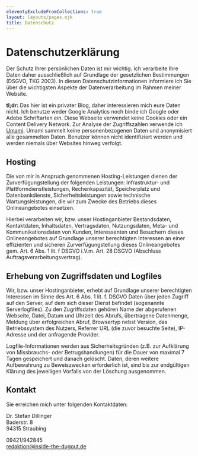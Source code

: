 ```yaml
---
eleventyExcludeFromCollections: true
layout: layouts/pages.njk
title: Datenschutz
---
```


# Datenschutzerklärung

Der Schutz Ihrer persönlichen Daten ist mir wichtig. Ich verarbeite Ihre Daten daher ausschließlich auf Grundlage der gesetzlichen Bestimmungen (DSGVO, TKG 2003). In diesen Datenschutzinformationen informiere ich Sie über die wichtigsten Aspekte der Datenverarbeitung im Rahmen meiner Website.

**tl;dr:** Das hier ist ein privater Blog, daher interessieren mich eure Daten nicht. Ich benutze weder Google Analytics noch binde ich Google oder Adobe Schriftarten ein. Diese Webseite verwendet keine Cookies oder ein Content Delivery Network. Zur Analyse der Zugriffszahlen verwende ich <a href="https://umami.is" class="external" target='_blank' rel='noopener'>Umami</a>. Umami sammelt keine personenbezogenen Daten und anonymisiert alle gesammelten Daten. Benutzer können nicht identifiziert werden und werden niemals über Websites hinweg verfolgt.

## Hosting

Die von mir in Anspruch genommenen Hosting-Leistungen dienen der Zurverfügungstellung der folgenden Leistungen: Infrastruktur- und Plattformdienstleistungen, Rechenkapazität, Speicherplatz und Datenbankdienste, Sicherheitsleistungen sowie technische Wartungsleistungen, die wir zum Zwecke des Betriebs dieses Onlineangebotes einsetzen.

Hierbei verarbeiten wir, bzw. unser Hostinganbieter Bestandsdaten, Kontaktdaten, Inhaltsdaten, Vertragsdaten, Nutzungsdaten, Meta- und Kommunikationsdaten von Kunden, Interessenten und Besuchern dieses Onlineangebotes auf Grundlage unserer berechtigten Interessen an einer effizienten und sicheren Zurverfügungstellung dieses Onlineangebotes gem. Art. 6 Abs. 1 lit. f DSGVO i.V.m. Art. 28 DSGVO (Abschluss Auftragsverarbeitungsvertrag).

## Erhebung von Zugriffsdaten und Logfiles

Wir, bzw. unser Hostinganbieter, erhebt auf Grundlage unserer berechtigten Interessen im Sinne des Art. 6 Abs. 1 lit. f. DSGVO Daten über jeden Zugriff auf den Server, auf dem sich dieser Dienst befindet (sogenannte Serverlogfiles). Zu den Zugriffsdaten gehören Name der abgerufenen Webseite, Datei, Datum und Uhrzeit des Abrufs, übertragene Datenmenge, Meldung über erfolgreichen Abruf, Browsertyp nebst Version, das Betriebssystem des Nutzers, Referrer URL (die zuvor besuchte Seite), IP-Adresse und der anfragende Provider.

Logfile-Informationen werden aus Sicherheitsgründen (z.B. zur Aufklärung von Missbrauchs- oder Betrugshandlungen) für die Dauer von maximal 7 Tagen gespeichert und danach gelöscht. Daten, deren weitere Aufbewahrung zu Beweiszwecken erforderlich ist, sind bis zur endgültigen Klärung des jeweiligen Vorfalls von der Löschung ausgenommen.

## Kontakt

Sie erreichen mich unter folgenden Kontaktdaten:

Dr. Stefan Dillinger<br>
Baderstr. 8<br>
94315 Straubing<br>

09421/942845<br>
redaktion@inside-the-dugout.de
